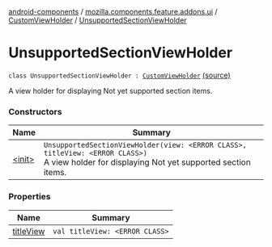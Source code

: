 [android-components](../../../index.md) / [mozilla.components.feature.addons.ui](../../index.md) / [CustomViewHolder](../index.md) / [UnsupportedSectionViewHolder](./index.md)

# UnsupportedSectionViewHolder

`class UnsupportedSectionViewHolder : `[`CustomViewHolder`](../index.md) [(source)](https://github.com/mozilla-mobile/android-components/blob/master/components/feature/addons/src/main/java/mozilla/components/feature/addons/ui/CustomViewHolder.kt#L28)

A view holder for displaying Not yet supported section items.

### Constructors

| Name | Summary |
|---|---|
| [&lt;init&gt;](-init-.md) | `UnsupportedSectionViewHolder(view: <ERROR CLASS>, titleView: <ERROR CLASS>)`<br>A view holder for displaying Not yet supported section items. |

### Properties

| Name | Summary |
|---|---|
| [titleView](title-view.md) | `val titleView: <ERROR CLASS>` |
